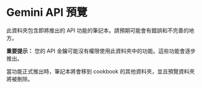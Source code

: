 # Gemini API 預覽

此資料夾包含即將推出的 API 功能的筆記本。請預期可能會有錯誤和不完善的地方。

**重要提示：**
您的 API 金鑰可能沒有權限使用此資料夾中的功能。這些功能會逐步推出。

當功能正式推出時，筆記本將會移到 cookbook 的其他資料夾，並且預覽資料夾將被刪除。
